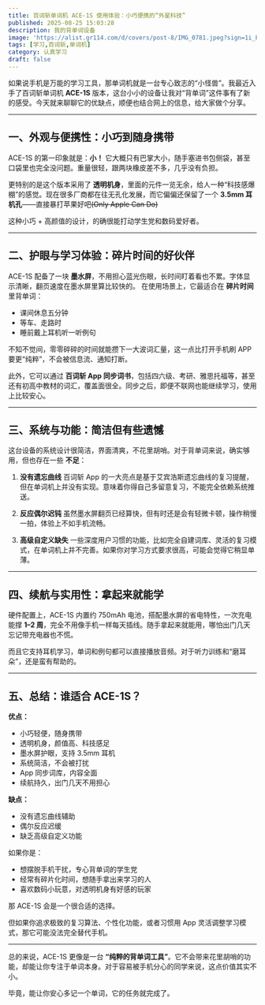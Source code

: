 ```yaml
---
title: 百词斩单词机 ACE-1S 使用体验：小巧便携的“外星科技”
published: 2025-08-25 15:03:28
description: 我的背单词设备
image: 'https://alist.gr114.com/d/covers/post-8/IMG_0781.jpeg?sign=1i_PCecueniNlbItEU_GFSrO-CBsHNe9pzKa192pUeg=:0'
tags: [学习,百词斩,单词机]
category: 认真学习
draft: false
---
```


如果说手机是万能的学习工具，那单词机就是一台专心致志的“小怪兽”。我最近入手了百词斩单词机 **ACE-1S** 版本，这台小小的设备让我对“背单词”这件事有了新的感受。今天就来聊聊它的优缺点，顺便也结合网上的信息，给大家做个分享。

---

## 一、外观与便携性：小巧到随身携带

ACE-1S 的第一印象就是：**小！**
它大概只有巴掌大小，随手塞进书包侧袋，甚至口袋里也完全没问题。重量很轻，跟两块橡皮差不多，几乎没有负担。

更特别的是这个版本采用了 **透明机身**，里面的元件一览无余，给人一种“科技感爆棚”的感觉。现在很多厂商都在往无孔化发展，而它偏偏还保留了一个 **3.5mm 耳机孔**——直接暴打苹果好吧~~(Only Apple Can Do)~~

这种小巧 + 高颜值的设计，的确很能打动学生党和数码爱好者。

---

## 二、护眼与学习体验：碎片时间的好伙伴

ACE-1S 配备了一块 **墨水屏**，不用担心蓝光伤眼，长时间盯着看也不累。字体显示清晰，翻页速度在墨水屏里算比较快的。
在使用场景上，它最适合在 **碎片时间**里背单词：

* 课间休息五分钟
* 等车、走路时
* 睡前戴上耳机听一听例句

不知不觉间，零零碎碎的时间就能攒下一大波词汇量，这一点比打开手机刷 APP 要更“纯粹”，不会被信息流、通知打断。

此外，它可以通过 **百词斩 App 同步词书**，包括四六级、考研、雅思托福等，甚至还有初高中教材的词汇，覆盖面很全。同步之后，即便不联网也能继续学习，使用上比较安心。

---

## 三、系统与功能：简洁但有些遗憾

这台设备的系统设计很简洁，界面清爽，不花里胡哨。对于背单词来说，确实够用，但也存在一些 **不足**：

1. **没有遗忘曲线**
   百词斩 App 的一大亮点是基于艾宾浩斯遗忘曲线的复习提醒，但在单词机上并没有实现。意味着你得自己多留意复习，不能完全依赖系统推送。

2. **反应偶尔迟钝**
   虽然墨水屏翻页已经算快，但有时还是会有轻微卡顿，操作稍慢一拍，体验上不如手机流畅。

3. **高级自定义缺失**
   一些深度用户习惯的功能，比如完全自建词库、灵活的复习模式，在单词机上并不完善。如果你对学习方式要求很高，可能会觉得它稍显单薄。

---

## 四、续航与实用性：拿起来就能学

硬件配置上，ACE-1S 内置约 750mAh 电池，搭配墨水屏的省电特性，一次充电能撑 **1–2 周**，完全不用像手机一样每天插线。随手拿起来就能用，哪怕出门几天忘记带充电器也不慌。

而且它支持耳机学习，单词和例句都可以直接播放音频。对于听力训练和“磨耳朵”，还是蛮有帮助的。

---

## 五、总结：谁适合 ACE-1S？

**优点：**

* 小巧轻便，随身携带
* 透明机身，颜值高、科技感足
* 墨水屏护眼，支持 3.5mm 耳机
* 系统简洁，不会被打扰
* App 同步词库，内容全面
* 续航持久，出门几天不用担心

**缺点：**

* 没有遗忘曲线辅助
* 偶尔反应迟缓
* 缺乏高级自定义功能

如果你是：

* 想摆脱手机干扰，专心背单词的学生党
* 经常有碎片化时间，想随手拿出来学习的人
* 喜欢数码小玩意，对透明机身有好感的玩家

那 ACE-1S 会是一个很合适的选择。

但如果你追求极致的复习算法、个性化功能，或者习惯用 App 灵活调整学习模式，那它可能没法完全替代手机。

---

总的来说，ACE-1S 更像是一台 **“纯粹的背单词工具”**。它不会带来花里胡哨的功能，却能让你专注于单词本身。对于容易被手机分心的同学来说，这点价值其实不小。

毕竟，能让你安心多记一个单词，它的任务就完成了。